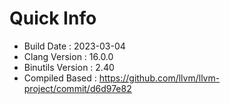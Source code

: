 # Quick Info
* Build Date : 2023-03-04
* Clang Version : 16.0.0
* Binutils Version : 2.40
* Compiled Based : https://github.com/llvm/llvm-project/commit/d6d97e82
